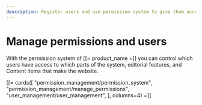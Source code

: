 ```yaml
---
description: Register users and use permission system to give them access to various parts of the system.
---
```


# Manage permissions and users

With the permission system of [[= product_name =]] you can control which users have access to which parts of the system, editorial features, and Content items that make the website.

[[= cards([
    "permission_management/permission_system",
    "permission_management/manage_permissions",
    "user_management/user_management",
], columns=4) =]]
